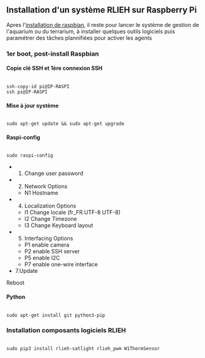 ## Installation d'un système RLIEH sur Raspberry Pi

Apres l'[installation de raspbian](installation_raspbian.md), il reste pour lancer le système de gestion de l'aquarium ou du terrarium, à installer quelques outils logiciels puis paramétrer des tâches plannifiées pour activer les agents

### 1er boot, post-install Raspbian 

#### Copie clé SSH et 1ère connexion SSH

<code>
ssh-copy-id pi@IP-RASPI
ssh pi@IP-RASPI
</code>

#### Mise à jour système

<code>
sudo apt-get update && sudo apt-get upgrade
</code>

#### Raspi-config

<code>
sudo raspi-config
</code>

  * 1. Change user password
  * 2. Network Options
    *    N1 Hostname
  * 4. Localization Options
    *  I1 Change locale (fr_FR.UTF-8 UTF-8)
    *  I2 Change Timezone
    *  I3 Change Keyboard layout
  * 5. Interfacing Options
    * P1 enable camera
    * P2 enable SSH server
    * P5 enable I2C
    * P7 enable one-wire interface
  * 7.Update

Reboot



#### Python 

<code>
sudo apt-get install git python3-pip
</code>

### Installation composants logiciels RLIEH

<code>
sudo pip3 install rlieh-satlight rlieh_pwm W1ThermSensor
</code> 
